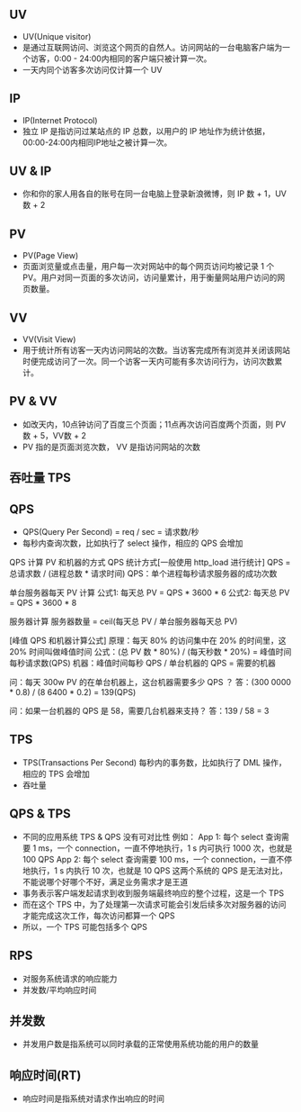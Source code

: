 ## UV
- UV(Unique visitor)
- 是通过互联网访问、浏览这个网页的自然人。访问网站的一台电脑客户端为一个访客，0:00 - 24:00内相同的客户端只被计算一次。
- 一天内同个访客多次访问仅计算一个 UV 

## IP
- IP(Internet Protocol)
- 独立 IP 是指访问过某站点的 IP 总数，以用户的 IP 地址作为统计依据，00:00-24:00内相同IP地址之被计算一次。

## UV & IP 
- 你和你的家人用各自的账号在同一台电脑上登录新浪微博，则 IP 数 + 1，UV 数 + 2

## PV
- PV(Page View)
- 页面浏览量或点击量，用户每一次对网站中的每个网页访问均被记录 1 个 PV。用户对同一页面的多次访问，访问量累计，用于衡量网站用户访问的网页数量。

## VV
- VV(Visit View)
- 用于统计所有访客一天内访问网站的次数。当访客完成所有浏览并关闭该网站时便完成访问了一次。同一个访客一天内可能有多次访问行为，访问次数累计。

## PV & VV 
- 如改天内，10点钟访问了百度三个页面；11点再次访问百度两个页面，则 PV数 + 5，VV数 + 2
- PV 指的是页面浏览次数， VV 是指访问网站的次数
## 吞吐量 TPS

## QPS
- QPS(Query Per Second) = req / sec = 请求数/秒
- 每秒内查询次数，比如执行了 select 操作，相应的 QPS 会增加

QPS 计算 PV 和机器的方式
QPS 统计方式[一般使用 http_load 进行统计]
QPS = 总请求数 / (进程总数 * 请求时间)
QPS：单个进程每秒请求服务器的成功次数

单台服务器每天 PV 计算
公式1: 每天总 PV = QPS * 3600 * 6
公式2: 每天总 PV = QPS * 3600 * 8

服务器计算
服务器数量 = ceil(每天总 PV / 单台服务器每天总 PV)

[峰值 QPS 和机器计算公式]
原理：每天 80% 的访问集中在 20% 的时间里，这 20% 时间叫做峰值时间
公式：(总 PV 数 * 80%) / (每天秒数 * 20%) = 峰值时间每秒请求数(QPS)
机器：峰值时间每秒 QPS / 单台机器的 QPS = 需要的机器

问：每天 300w PV 的在单台机器上，这台机器需要多少 QPS ？
答：(300 0000 * 0.8) / (8 6400 * 0.2) = 139(QPS)

问：如果一台机器的 QPS 是 58，需要几台机器来支持？
答：139 / 58 = 3

## TPS
- TPS(Transactions Per Second) 每秒内的事务数，比如执行了 DML 操作，相应的 TPS 会增加
- 吞吐量


## QPS & TPS 
- 不同的应用系统 TPS & QPS 没有可对比性
例如：
App 1: 每个 select 查询需要 1 ms，一个 connection，一直不停地执行，1 s 内可执行 1000 次，也就是 100 QPS
App 2: 每个 select 查询需要 100 ms，一个 connection，一直不停地执行，1 s 内执行 10 次，也就是 10 QPS 
这两个系统的 QPS 是无法对比，不能说哪个好哪个不好，满足业务需求才是王道
- 事务表示客户端发起请求到收到服务端最终响应的整个过程，这是一个 TPS 
- 而在这个 TPS 中，为了处理第一次请求可能会引发后续多次对服务器的访问才能完成这次工作，每次访问都算一个 QPS
- 所以，一个 TPS 可能包括多个 QPS

## RPS
- 对服务系统请求的响应能力
- 并发数/平均响应时间


## 并发数
- 并发用户数是指系统可以同时承载的正常使用系统功能的用户的数量

## 响应时间(RT)
- 响应时间是指系统对请求作出响应的时间
